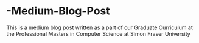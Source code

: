 # -Medium-Blog-Post
This is a medium blog post written as a part of our Graduate Curriculum at the Professional Masters in Computer Science at Simon Fraser University
